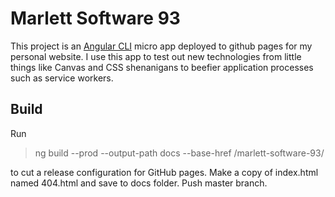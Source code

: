 # Marlett Software 93

This project is an  [Angular CLI](https://github.com/angular/angular-cli) micro app deployed to github pages for my 
personal website. I use this app to test out new technologies from little things like Canvas and CSS shenanigans 
to beefier application processes such as service workers. 

## Build

Run 

> ng build --prod --output-path docs --base-href /marlett-software-93/ 

to cut a release configuration for GitHub pages. Make a copy of index.html named 404.html and save to docs folder. 
Push master branch.
